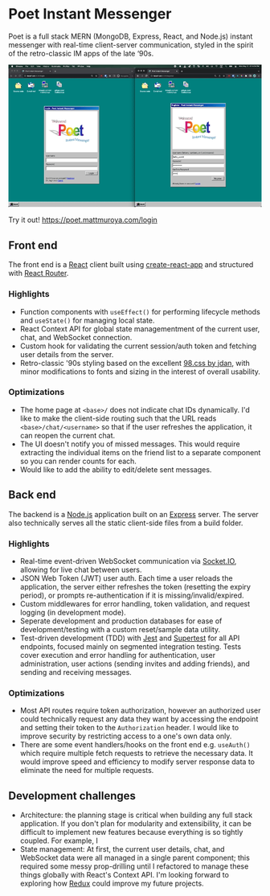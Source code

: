 # Poet Instant Messenger

Poet is a full stack MERN (MongoDB, Express, React, and Node.js) instant messenger with real-time client-server communication, styled in the spirit of the retro-classic IM apps of the late ‘90s.

![GIF](./poet-demo.gif)

Try it out! https://poet.mattmuroya.com/login

## Front end

The front end is a [React](https://reactjs.org/) client built using [create-react-app](https://create-react-app.dev/) and structured with [React Router](https://reactrouter.com/).

### Highlights

- Function components with `useEffect()` for performing lifecycle methods and `useState()` for managing local state.
- React Context API for global state managementment of the current user, chat, and WebSocket connection.
- Custom hook for validating the current session/auth token and fetching user details from the server.
- Retro-classic '90s styling based on the excellent [98.css by jdan](https://github.com/jdan/98.css), with minor modifications to fonts and sizing in the interest of overall usability.

### Optimizations

- The home page at `<base>/` does not indicate chat IDs dynamically. I'd like to make the client-side routing such that the URL reads `<base>/chat/<username>` so that if the user refreshes the application, it can reopen the current chat.
- The UI doesn't notify you of missed messages. This would require extracting the individual items on the friend list to a separate component so you can render counts for each.
- Would like to add the ability to edit/delete sent messages.

## Back end

The backend is a [Node.js](https://nodejs.org/en/) application built on an [Express](https://expressjs.com/) server. The server also technically serves all the static client-side files from a build folder.

### Highlights

- Real-time event-driven WebSocket communication via [Socket.IO](https://socket.io/), allowing for live chat between users.
- JSON Web Token (JWT) user auth. Each time a user reloads the application, the server either refreshes the token (resetting the expiry period), or prompts re-authentication if it is missing/invalid/expired.
- Custom middlewares for error handling, token validation, and request logging (in development mode).
- Seperate development and production databases for ease of development/testing with a custom reset/sample data utility.
- Test-driven development (TDD) with [Jest](https://jestjs.io/) and [Supertest](https://github.com/visionmedia/supertest) for all API endpoints, focused mainly on segmented integration testing. Tests cover execution and error handling for authentication, user administration, user actions (sending invites and adding friends), and sending and receiving messages.

### Optimizations

- Most API routes require token authorization, however an authorized user could technically request any data they want by accessing the endpoint and setting their token to the `Authorization` header. I would like to improve security by restricting access to a one's own data only.
- There are some event handlers/hooks on the front end e.g. `useAuth()` which require multiple fetch requests to retrieve the necessary data. It would improve speed and efficiency to modify server response data to eliminate the need for multiple requests.

## Development challenges

- Architecture: the planning stage is critical when building any full stack application. If you don't plan for modularity and extensibility, it can be difficult to implement new features because everything is so tightly coupled. For example, I
- State management: At first, the current user details, chat, and WebSocket data were all managed in a single parent component; this required some messy prop-drilling until I refactored to manage these things globally with React's Context API. I'm looking forward to exploring how [Redux](https://redux.js.org/) could improve my future projects.

